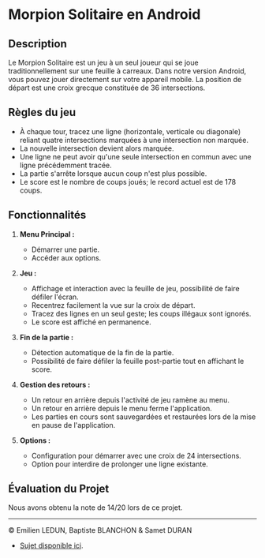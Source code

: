 # Morpion Solitaire en Android

## Description
Le Morpion Solitaire est un jeu à un seul joueur qui se joue traditionnellement sur une feuille à carreaux. Dans notre version Android, vous pouvez jouer directement sur votre appareil mobile. La position de départ est une croix grecque constituée de 36 intersections.

## Règles du jeu
- À chaque tour, tracez une ligne (horizontale, verticale ou diagonale) reliant quatre intersections marquées à une intersection non marquée.
- La nouvelle intersection devient alors marquée.
- Une ligne ne peut avoir qu'une seule intersection en commun avec une ligne précédemment tracée.
- La partie s'arrête lorsque aucun coup n'est plus possible.
- Le score est le nombre de coups joués; le record actuel est de 178 coups.

## Fonctionnalités
1. **Menu Principal :**
   - Démarrer une partie.
   - Accéder aux options.

2. **Jeu :**
   - Affichage et interaction avec la feuille de jeu, possibilité de faire défiler l'écran.
   - Recentrez facilement la vue sur la croix de départ.
   - Tracez des lignes en un seul geste; les coups illégaux sont ignorés.
   - Le score est affiché en permanence.

3. **Fin de la partie :**
   - Détection automatique de la fin de la partie.
   - Possibilité de faire défiler la feuille post-partie tout en affichant le score.

4. **Gestion des retours :**
   - Un retour en arrière depuis l'activité de jeu ramène au menu.
   - Un retour en arrière depuis le menu ferme l'application.
   - Les parties en cours sont sauvegardées et restaurées lors de la mise en pause de l'application.

5. **Options :**
   - Configuration pour démarrer avec une croix de 24 intersections.
   - Option pour interdire de prolonger une ligne existante.

## Évaluation du Projet
Nous avons obtenu la note de 14/20 lors de ce projet.


---

© Emilien LEDUN, Baptiste BLANCHON & Samet DURAN  
- [Sujet disponible ici](https://iut-fbleau.fr/sitebp/sae4/41_2023/2YENGECE9PN6QNMF.php).
